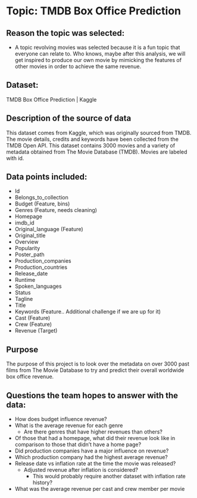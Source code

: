 # Topic: TMDB Box Office Prediction

## Reason the topic was selected:
- A topic revolving movies was selected because it is a fun topic that everyone can relate to. Who knows, maybe after this analysis, we will get inspired to produce our own movie by mimicking the features of other movies in order to achieve the same revenue.  

## Dataset: 
TMDB Box Office Prediction | Kaggle

## Description of the source of data
This dataset comes from Kaggle, which was originally sourced from TMDB. The movie details, credits and keywords have been collected from the TMDB Open API. This dataset contains 3000 movies and a variety of metadata obtained from The Movie Database (TMDB). Movies are labeled with id. 

## Data points included:

- Id
- Belongs_to_collection
- Budget (Feature, bins)
- Genres (Feature, needs cleaning)
- Homepage
- imdb_id
- Original_language (Feature)
- Original_title
- Overview
- Popularity
- Poster_path
- Production_companies
- Production_countries
- Release_date
- Runtime
- Spoken_languages
- Status
- Tagline
- Title
- Keywords (Feature.. Additional challenge if we are up for it)
- Cast (Feature)
- Crew (Feature)
- Revenue (Target)


## Purpose

The purpose of this project is to look over the metadata on over 3000 past films from The Movie Database to try and predict their overall worldwide box office revenue.

## Questions the team hopes to answer with the data:
- How does budget influence revenue?
- What is the average revenue for each genre
    - Are there genres that have higher revenues than others?
- Of those that had a homepage, what did their revenue look like in comparison to those that didn’t have a home page?
- Did production companies have a major influence on revenue?
- Which production company had the highest average revenue?
- Release date vs inflation rate at the time the movie was released?
    - Adjusted revenue after inflation is considered?
        - This would probably require another dataset with inflation rate history?
- What was the average revenue per cast and crew member per movie
